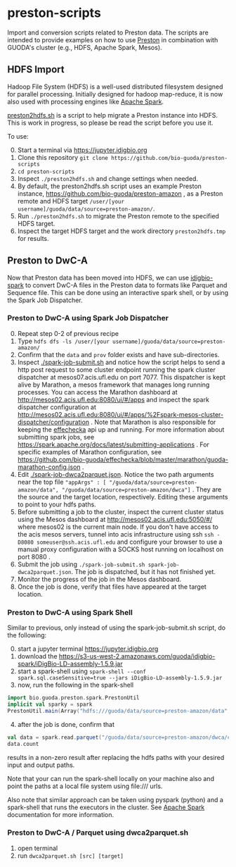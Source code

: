# preston-scripts
Import and conversion scripts related to Preston data. The scripts are intended to provide examples on how to use [Preston](https://github.com/bio-guoda/preston) in combination with GUODA's cluster (e.g., HDFS, Apache Spark, Mesos).


## HDFS Import

Hadoop File System (HDFS) is a well-used distributed filesystem designed for parallel processing. Initially designed for hadoop map-reduce, it is now also used with processing engines like [Apache Spark](https://spark.apache.org). 

[preston2hdfs.sh](./preston2hdfs.sh) is a script to help migrate a Preston instance into HDFS. This is work in progress, so please be read the script before you use it.

To use:

0. Start a terminal via https://jupyter.idigbio.org 
1. Clone this repository ```git clone https://github.com/bio-guoda/preston-scripts```
2. ```cd preston-scripts```
3. Inspect ```./preston2hdfs.sh``` and change settings when needed.
4. By default, the preston2hdfs.sh script uses an example Preston instance, https://github.com/bio-guoda/preston-amazon , as a Preston remote and HDFS target ```/user/[your username]/guoda/data/source=preston-amazon/```. 
5. Run ```./preston2hdfs.sh``` to migrate the Preston remote to the specified HDFS target. 
6. Inspect the target HDFS target and the work directory ```preston2hdfs.tmp``` for results.  

## Preston to DwC-A 

Now that Preston data has been moved into HDFS, we can use [idigbio-spark](https://github.com/bio-guoda/idigbio-spark) to convert DwC-A files in the Preston data to formats like Parquet and Sequence file. This can be done using an interactive spark shell, or by using the Spark Job Dispatcher.

### Preston to DwC-A using Spark Job Dispatcher

0. Repeat step 0-2 of previous recipe
1. Type ```hdfs dfs -ls /user/[your username]/guoda/data/source=preston-amazon/```
2. Confirm that the ```data``` and ```prov``` folder exists and have sub-directories.
3. Inspect [./spark-job-submit.sh](./spark-job-submit.sh) and notice how the script helps to send a http post request to some cluster endpoint running the spark cluster dispatcher at mesos07.acis.ufl.edu on port 7077. This dispatcher is kept alive by Marathon, a mesos framework that manages long running processes. You can access the Marathon dashboard at http://mesos02.acis.ufl.edu:8080/ui/#/apps and inspect the spark dispatcher configuration at http://mesos02.acis.ufl.edu:8080/ui/#/apps/%2Fspark-mesos-cluster-dispatcher/configuration .  Note that Marathon is also responsible for keeping the [effechecka](https://github.com/bio-guoda/effechecka) api up and running.  For more information about submitting spark jobs, see https://spark.apache.org/docs/latest/submitting-applications . For specific examples of Marathon configuration, see https://github.com/bio-guoda/effechecka/blob/master/marathon/guoda-marathon-config.json .  
4. Edit [./spark-job-dwca2parquet.json](./spark-job-dwca2parquet.json). Notice the two path arguments near the top file ```"appArgs" : [ "/guoda/data/source=preston-amazon/data", "/guoda/data/source=preston-amazon/dwca"]``` . They are the source and the target location, respectively. Editing these arguments to point to your hdfs paths.
5. Before submitting a job to the cluster, inspect the current cluster status using the Mesos dashboard at http://mesos02.acis.ufl.edu:5050/#/ where mesos02 is the current main node. If you don't have access to the acis mesos servers, tunnel into acis infrastructure using ssh ```ssh -D8080 someuser@ssh.acis.ufl.edu``` and configure your browser to use a manual proxy configuration with a SOCKS host running on localhost on port 8080 . 
6. Submit the job using ```./spark-job-submit.sh spark-job-dwca2parquet.json```. The job is dispatched, but it has not finished yet.
7. Monitor the progress of the job in the Mesos dashboard.
8. Once the job is done, verify that files have appeared at the target location.

### Preston to DwC-A using Spark Shell

Similar to previous, only instead of using the spark-job-submit.sh script, do the following:

0. start a jupyter terminal https://jupyter.idigbio.org 
1. download the https://s3-us-west-2.amazonaws.com/guoda/idigbio-spark/iDigBio-LD-assembly-1.5.9.jar  
2. start a spark-shell using ```spark-shell --conf spark.sql.caseSensitive=true --jars iDigBio-LD-assembly-1.5.9.jar```
3. now, run the following in the spark-shell
```scala
import bio.guoda.preston.spark.PrestonUtil
implicit val sparky = spark
PrestonUtil.main(Array("hdfs:///guoda/data/source=preston-amazon/data", "hdfs:///guoda/data/source=preston-amazon/dwca"))
```
4. after the job is done, confirm that 
```scala
val data = spark.read.parquet("/guoda/data/source=preston-amazon/dwca/core.parquet") // replace with suitable target directory
data.count
```
results in a non-zero result after replacing the hdfs paths with your desired input and output paths.

Note that your can run the spark-shell locally on your machine also and point the paths at a local file system using file:/// urls.

Also note that similar approach can be taken using pyspark (python) and a spark-shell that runs the executors in the cluster. See [Apache Spark](https://spark.apache.org) documentation for more information.

### Preston to DwC-A / Parquet using dwca2parquet.sh

1. open terminal 
2. run ```dwca2parquet.sh [src] [target]```

